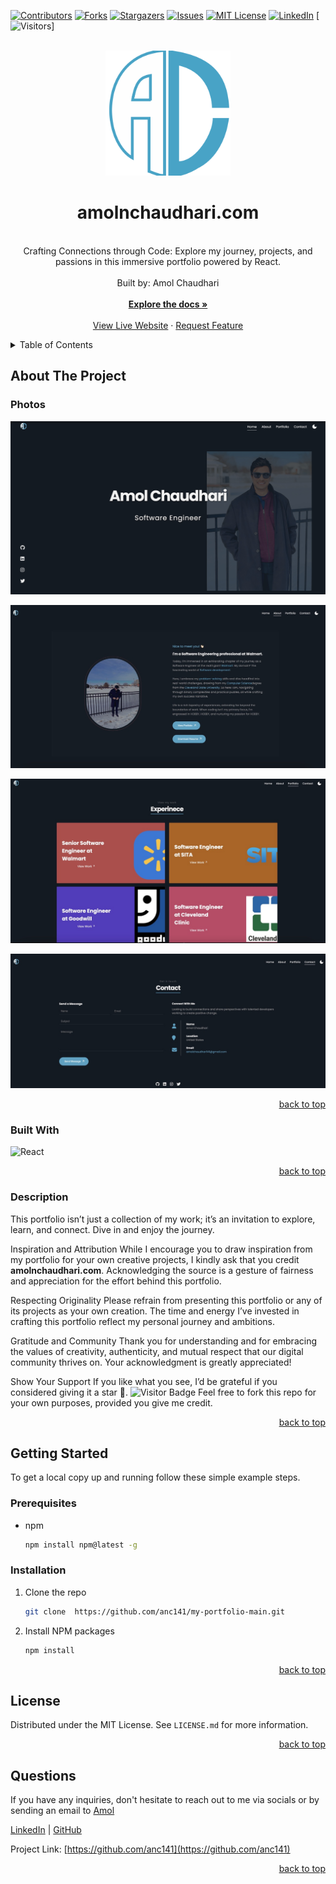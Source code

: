 <a name="readme-top"></a>

  <!-- PROJECT SHIELDS -->

[![Contributors][contributors-shield]][contributors-url]
[![Forks][forks-shield]][forks-url]
[![Stargazers][stars-shield]][stars-url]
[![Issues][issues-shield]][issues-url]
[![MIT License][license-shield]][license-url]
[![LinkedIn][linkedin-shield]][linkedin-url]
[![Visitors][visitors-shield]]

  <!-- PROJECT LOGO -->

  <br />
  <div align="center">
     <a href="https://github.com/anc141/my-portfolio-main">
      <img src="src/images/logo.svg" alt="Logo" width="200" height="200">
    </a>
    <h1 align="center">amolnchaudhari.com</h1>
    <p align="center">
    <br/>
Crafting Connections through Code: Explore my journey, projects, and passions in this immersive portfolio powered by React.<br/>
      <br/>
      Built by: Amol Chaudhari
      <br/>
      <br/>
      <a href="https://github.com/anc141/my-portfolio-main"><strong>Explore the docs »</strong></a>
      <br/>
      <br/>
      <a href="https://amolnchaudhari.com">View Live Website</a>
      ·
      <a href="https://github.com/anc141/my-portfolio-main/issues">Request Feature</a>
    </p>
  </div>
  
  <!-- TABLE OF CONTENTS -->

  <details>
    <summary>Table of Contents</summary>
    <ol>
      <li>
        <a href="#about-the-project">About The Project</a>
        <ul>
          <li><a href="#photos">Photos</a></li>
          <li><a href="#built-with">Built With</a></li>
          <li><a href="#description">Description</a></li>
        </ul>
      </li>
      <li>
          <a href="#getting-started">Getting Started</a>
        <ul>
          <li><a href="#prerequisites">Prerequisites</a></li>
          <li><a href="#installation">Installation</a></li>
        </ul>
      </li>
      <li><a href="#license">License</a></li>
      <li><a href="#questions">Questions</a></li>
    </ol>
  </details>
  
  <!-- ABOUT THE PROJECT -->
  
  ## About The Project
  
  ### Photos
  
[![My React Portfolio Screen Shot][product-screenshot]](https://amolnchaudhari.com)

[![My React Portfolio Screen Shot][product-screenshot2]](https://amolnchaudhari.com)

[![My React Portfolio Screen Shot][product-screenshot3]](https://amolnchaudhari.com)

[![My React Portfolio Screen Shot][product-screenshot4]](https://amolnchaudhari.com)

  <p align="right"><a href="#readme-top">back to top</a></p>
  
  ### Built With
  
  ![React](https://img.shields.io/badge/React-20232A?style=for-the-badge&logo=React&logoColor=61DAFB)

  <p align="right"><a href="#readme-top">back to top</a></p>
  
  ### Description

This portfolio isn’t just a collection of my work; it’s an invitation to explore, learn, and connect. Dive in and enjoy the journey.

Inspiration and Attribution
While I encourage you to draw inspiration from my portfolio for your own creative projects, I kindly ask that you credit <strong>amolnchaudhari.com</strong>. Acknowledging the source is a gesture of fairness and appreciation for the effort behind this portfolio.

Respecting Originality
Please refrain from presenting this portfolio or any of its projects as your own creation. The time and energy I’ve invested in crafting this portfolio reflect my personal journey and ambitions.

Gratitude and Community
Thank you for understanding and for embracing the values of creativity, authenticity, and mutual respect that our digital community thrives on. Your acknowledgment is greatly appreciated!

Show Your Support
If you like what you see, I’d be grateful if you considered giving it a star 🌟.
![Visitor Badge](https://visitor-badge.glitch.me/badge?page_id=anc141.my-portfolio-main)
Feel free to fork this repo for your own purposes, provided you give me credit.

  <p align="right"><a href="#readme-top">back to top</a></p>
 

<!-- GETTING STARTED -->

## Getting Started

To get a local copy up and running follow these simple example steps.

### Prerequisites

- npm
  ```sh
  npm install npm@latest -g
  ```

### Installation

1. Clone the repo
   ```sh
   git clone  https://github.com/anc141/my-portfolio-main.git
   ```
2. Install NPM packages
   ```sh
   npm install
   ```

  <p align="right"><a href="#readme-top">back to top</a></p>
  
 
  <!-- LICENSE -->

## License

Distributed under the MIT License. See `LICENSE.md` for more information.

  <p align="right"><a href="#readme-top">back to top</a></p>
  
  
<!-- QUESTIONS -->
  
## Questions

If you have any inquiries, don't hesitate to reach out to me via socials or by sending an email to <a href="mailto:amolchaudhari141@gmail.com">Amol</a>

<a href="https://www.linkedin.com/in/amolnchaudhari/">LinkedIn</a> | <a href="https://github.com/anc141/">GitHub</a>

Project Link: [https://github.com/anc141](https://github.com/anc141)

  <p align="right"><a href="#readme-top">back to top</a></p>
  
  <!-- MARKDOWN LINKS & IMAGES -->

[contributors-shield]: https://img.shields.io/github/contributors/anc141/my-portfolio-main.svg?style=for-the-badge
[contributors-url]: https://github.com/anc141/my-portfolio-main/graphs/contributors
[forks-shield]: https://img.shields.io/github/forks/anc141/my-portfolio-main.svg?style=for-the-badge
[forks-url]: https://github.com/anc141/my-portfolio-main/network/members
[stars-shield]: https://img.shields.io/github/stars/anc141/my-portfolio-main.svg?style=for-the-badge
[stars-url]: https://github.com/anc141/my-portfolio-main/stargazers
[issues-shield]: https://img.shields.io/github/issues/anc141/my-portfolio-main.svg?style=for-the-badge
[issues-url]: https://github.com/anc141/my-portfolio-main/issues
[license-shield]: https://img.shields.io/github/license/anc141/my-portfolio-main.svg?style=for-the-badge
[license-url]: https://github.com/anc141/my-portfolio-main/blob/main/LICENSE.md
[linkedin-shield]: https://img.shields.io/badge/-LinkedIn-black.svg?style=for-the-badge&logo=linkedin&colorB=555
[linkedin-url]: https://linkedin.com/in/amolnchaudhari
[visitors-shield]:https://hits.dwyl.com/username/repository.svg?style=for-the-badge
<!-- [vistiors-url]: -->

  <!-- UPDATE PLACEHOLDER IMAGES HERE -->

[product-screenshot]: src/images/Screenshot.jpeg
[product-screenshot2]: src/images/Screenshot2.jpeg
[product-screenshot3]: src/images/Screenshot3.jpeg
[product-screenshot4]: src/images/Screenshot4.jpeg
[responsive-screenshot]: src/images/mobile-screenshot.png
[responsive-screenshot2]: src/images/mobile-screenshot2.png
[responsive-screenshot3]: src/images/mobile-screenshot3.png
[responsive-screenshot4]: src/images/mobile-screenshot4.png
